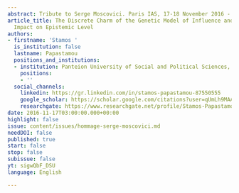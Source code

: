 ```yaml
---
abstract: Tribute to Serge Moscovici. Paris IAS, 17-18 November 2016 - Session 1
article_title: The Discrete Charm of the Genetic Model of Influence and its Indirect
  Impact on Epistemic Level
authors:
- firstname: 'Stamos '
  is_institution: false
  lastname: Papastamou
  positions_and_institutions:
  - institution: Panteion University of Social and Political Sciences, Greece
    positions:
    - ''
  social_channels:
    linkedin: https://gr.linkedin.com/in/stamos-papastamou-87550555
    google_scholar: https://scholar.google.com/citations?user=qUmLh9MAAAAJ&hl=fr
    researchgate: https://www.researchgate.net/profile/Stamos-Papastamou
date: 2016-11-17T03:00:00.000+00:00
highlight: false
issue: content/issues/hommage-serge-moscovici.md
needDOI: false
published: true
start: false
stop: false
subissue: false
yt: sigwQbF_DSU
language: English

---
```

<Youtube yt="sigwQbF_DSU" caption="The discrete charm of the genetic model of influence and its indirect impact on epistemic level" start="false" stop="false"></Youtube>